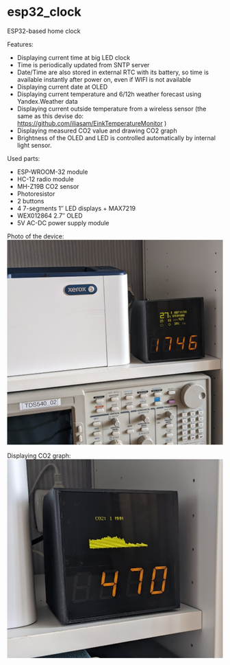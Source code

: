 # esp32_clock
ESP32-based home clock
  
Features: 
* Displaying current time at big LED clock
* Time is periodically updated from SNTP server
* Date/Time are also stored in external RTC with its battery, so time is available instantly after power on, even if WIFI is not available
* Displaying current date at OLED
* Displaying current temperature and 6/12h weather forecast using Yandex.Weather data
* Displaying current outside temperature from a wireless sensor (the same as this devise do: https://github.com/iliasam/EinkTemperatureMonitor ) 
* Displaying measured CO2 value and drawing CO2 graph
* Brightness of the OLED and LED is controlled automatically by internal light sensor.
  
Used parts:
* ESP-WROOM-32 module
* HC-12 radio module
* MH-Z19B CO2 sensor
* Photoresistor
* 2 buttons
* 4 7-segments 1″ LED displays + MAX7219
* WEX012864 2.7″ OLED
* 5V AC-DC power supply module
  

Photo of the device:
![Alt text](clock1.jpg?raw=true "Image")  
  
Displaying CO2 graph:
![Alt text](clock2.jpg?raw=true "Image")  
